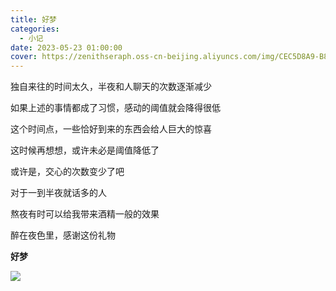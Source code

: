 ```yaml
---
title: 好梦
categories:
  - 小记
date: 2023-05-23 01:00:00
cover: https://zenithseraph.oss-cn-beijing.aliyuncs.com/img/CEC5D8A9-B800-47A7-B65B-B87DADAA7E52_1_201_a.jpeg
---
```


独自来往的时间太久，半夜和人聊天的次数逐渐减少

如果上述的事情都成了习惯，感动的阈值就会降得很低

这个时间点，一些恰好到来的东西会给人巨大的惊喜

这时候再想想，或许未必是阈值降低了

或许是，交心的次数变少了吧

对于一到半夜就话多的人

熬夜有时可以给我带来酒精一般的效果

醉在夜色里，感谢这份礼物

**好梦**

![](https://zenithseraph.oss-cn-beijing.aliyuncs.com/img/CEC5D8A9-B800-47A7-B65B-B87DADAA7E52_1_201_a.jpeg)
